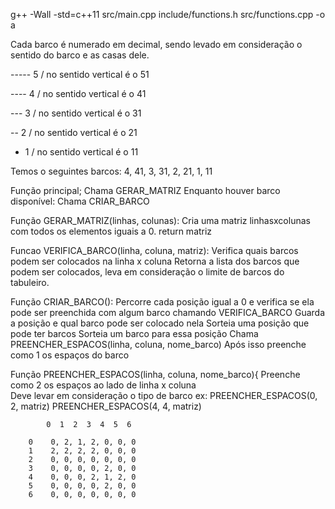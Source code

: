 
g++ -Wall -std=c++11 src/main.cpp include/functions.h src/functions.cpp -o a



Cada barco é numerado em decimal, sendo levado em consideração o sentido do barco e as casas dele.

----- 5 / no sentido vertical é o 51

---- 4 / no sentido vertical é o 41

---  3 / no sentido vertical é o 31

--   2 / no sentido vertical é o 21

-    1 / no sentido vertical é o 11

Temos o seguintes barcos: 4, 41, 3, 31, 2, 21, 1, 11


Função principal;
    Chama GERAR_MATRIZ
    Enquanto houver barco disponível:
        Chama CRIAR_BARCO


Função GERAR_MATRIZ(linhas, colunas):
    Cria uma matriz linhasxcolunas com todos os elementos iguais a 0.
    return matriz

Funcao VERIFICA_BARCO(linha, coluna, matriz):
    Verifica quais barcos podem ser colocados na linha x coluna
    Retorna a lista dos barcos que podem ser colocados, leva em consideração o limite de barcos do tabuleiro.
    

Função CRIAR_BARCO():
    Percorre cada posição igual a 0 e verifica se ela pode ser preenchida com algum barco chamando VERIFICA_BARCO
    Guarda a posição e qual barco pode ser colocado nela
    Sorteia uma posição que pode ter barcos
    Sorteia um barco para essa posição
    Chama PREENCHER_ESPACOS(linha, coluna, nome_barco)
    Após isso preenche como 1 os espaços do barco



Função PREENCHER_ESPACOS(linha, coluna, nome_barco){
    Preenche como 2 os espaços ao lado de linha x coluna   
    Deve levar em consideração o tipo de barco
    ex: PREENCHER_ESPACOS(0, 2, matriz)
        PREENCHER_ESPACOS(4, 4, matriz)

            0  1  2  3  4  5  6

        0    0, 2, 1, 2, 0, 0, 0
        1    2, 2, 2, 2, 0, 0, 0
        2    0, 0, 0, 0, 0, 0, 0
        3    0, 0, 0, 0, 2, 0, 0
        4    0, 0, 0, 2, 1, 2, 0
        5    0, 0, 0, 0, 2, 0, 0
        6    0, 0, 0, 0, 0, 0, 0



